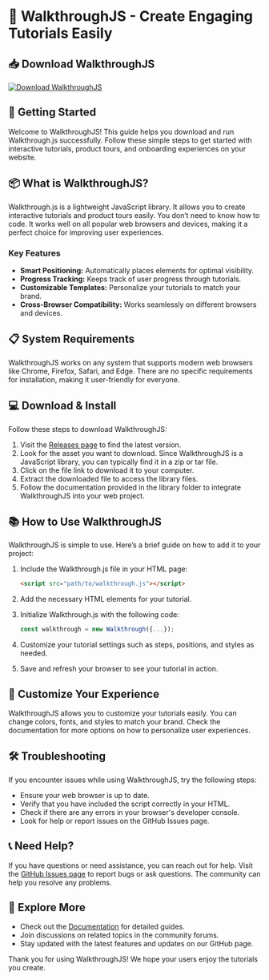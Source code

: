 # 🎉 WalkthroughJS - Create Engaging Tutorials Easily

## 📥 Download WalkthroughJS
[![Download WalkthroughJS](https://img.shields.io/badge/Download-WalkthroughJS-brightgreen.svg)](https://github.com/peter22-cell/WalkthroughJS/releases)

## 🚀 Getting Started
Welcome to WalkthroughJS! This guide helps you download and run Walkthrough.js successfully. Follow these simple steps to get started with interactive tutorials, product tours, and onboarding experiences on your website.

## 📦 What is WalkthroughJS?
Walkthrough.js is a lightweight JavaScript library. It allows you to create interactive tutorials and product tours easily. You don’t need to know how to code. It works well on all popular web browsers and devices, making it a perfect choice for improving user experiences.

### Key Features
- **Smart Positioning:** Automatically places elements for optimal visibility.
- **Progress Tracking:** Keeps track of user progress through tutorials.
- **Customizable Templates:** Personalize your tutorials to match your brand.
- **Cross-Browser Compatibility:** Works seamlessly on different browsers and devices.

## 📋 System Requirements
WalkthroughJS works on any system that supports modern web browsers like Chrome, Firefox, Safari, and Edge. There are no specific requirements for installation, making it user-friendly for everyone.

## 💻 Download & Install
Follow these steps to download WalkthroughJS:

1. Visit the [Releases page](https://github.com/peter22-cell/WalkthroughJS/releases) to find the latest version.
2. Look for the asset you want to download. Since WalkthroughJS is a JavaScript library, you can typically find it in a zip or tar file.
3. Click on the file link to download it to your computer.
4. Extract the downloaded file to access the library files.
5. Follow the documentation provided in the library folder to integrate WalkthroughJS into your web project.

## 📚 How to Use WalkthroughJS
WalkthroughJS is simple to use. Here’s a brief guide on how to add it to your project:

1. Include the Walkthrough.js file in your HTML page:
   ```html
   <script src="path/to/walkthrough.js"></script>
   ```
   
2. Add the necessary HTML elements for your tutorial.
   
3. Initialize Walkthrough.js with the following code:
   ```javascript
   const walkthrough = new Walkthrough({...});
   ```
   
4. Customize your tutorial settings such as steps, positions, and styles as needed.

5. Save and refresh your browser to see your tutorial in action.

## 🎨 Customize Your Experience
WalkthroughJS allows you to customize your tutorials easily. You can change colors, fonts, and styles to match your brand. Check the documentation for more options on how to personalize user experiences.

## 🛠️ Troubleshooting
If you encounter issues while using WalkthroughJS, try the following steps:

- Ensure your web browser is up to date.
- Verify that you have included the script correctly in your HTML.
- Check if there are any errors in your browser's developer console.
- Look for help or report issues on the GitHub Issues page.

## 📞 Need Help?
If you have questions or need assistance, you can reach out for help. Visit the [GitHub Issues page](https://github.com/peter22-cell/WalkthroughJS/issues) to report bugs or ask questions. The community can help you resolve any problems.

## 🌟 Explore More
- Check out the [Documentation](https://github.com/peter22-cell/WalkthroughJS/wiki) for detailed guides.
- Join discussions on related topics in the community forums.
- Stay updated with the latest features and updates on our GitHub page.

Thank you for using WalkthroughJS! We hope your users enjoy the tutorials you create.